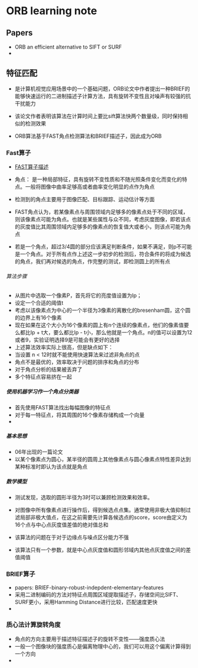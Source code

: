 # ORB learning note

## Papers

* ORB an efficient alternative to SIFT or SURF
* 

## 特征匹配

* 是计算机视觉应用场景中的一个基础问题，ORB论文中作者提出一种BRIEF的能够快速运行的二进制描述子计算方法，具有旋转不变性且对噪声有较强的抗干扰能力

* 该论文作者表明该算法在计算时间上要比sift算法快两个数量级，同时保持相似的检测效果

* ORB算法基于FAST角点检测算法和BRIEF描述子，因此成为ORB

### Fast算子

* [FAST算子描述](https://blog.csdn.net/lwx309025167/article/details/80234307)

* 角点： 是一种局部特征，具有旋转不变性质和不随光照条件变化而变化的特点。一般将图像中曲率足够高或者曲率变化明显的点作为角点
* 检测到的角点主要用于图像匹配、目标跟踪、运动估计等方面
* FAST角点认为，若某像素点与周围领域内足够多的像素点处于不同的区域，则该像素点可能为角点。也就是某些属性与众不同，考虑灰度图像，即若该点的灰度值比其周围领域内足够多的像素点的恢复值大或者小，则该点可能为角点

* 若是一个角点，超过3/4圆的部分应该满足判断条件，如果不满足，则p不可能是一个角点。对于所有点作上述这一步初步的检测后，符合条件的将成为候选的角点，我们再对候选的角点，作完整的测试，即检测圆上的所有点

###### 算法步骤

* 从图片中选取一个像素P，首先将它的亮度值设置为Ip；
* 设定一个合适的阈值t
* 考虑以该像素点为中心的一个半径为3像素的离散化的bresenham圆，这个圆的边界上有16个像素
* 现在如果在这个大小为16个像素的圆上有n个连续的像素点，他们的像素值要么都比Ip + t大，要么都比Ip - t小，那么他就是一个角点。n的值可以设置为12或者9，实验证明选择9是可能会有更好的选择
* 上述算法效率实际上很高，但是缺点如下：
* 当设置 n < 12时就不能使用快速算法来过滤非角点的点
* 角点不是最优的，效率取决于问题的排序和角点的分布
* 对于角点分析的结果被丢弃了
* 多个特征点容易挤在一起

##### 使用机器学习作一个角点分类器

* 首先使用FAST算法找出每幅图像的特征点
* 对于每一特征点，将其周围的16个像素存储构成一个向量
* 

##### 基本思想

* 06年出现的一篇论文
* 以某个像素点为圆心，某半径的圆周上其他像素点与圆心像素点特性差异达到某种标准时即认为该点就是角点

##### 数学模型

* 测试发现，选取的圆形半径为3时可以兼顾检测效果和效率。
* 对图像中所有像素点进行操作后，得到候选点点集。通常使用非极大值抑制过滤局部非极大值点，在这之前需要先计算各候选点的score，score由定义为16个点与中心点灰度值差值的绝对值总和

* 该算法的问题在于对于边缘点与噪点区分能力不强
* 该算法只有一个参数，就是中心点灰度值和圆形邻域内其他点灰度值之间的差值阈值

### BRIEF算子

* papers: BRIEF-binary-robust-indepdent-elementary-features
* 采用二进制编码的方法对特征点周围区域提取描述子，存储空间比SIFT、SURF更小，采用Hamming Distance进行比较，匹配速度更快
* 


### 质心法计算旋转角度

* 角点的方向主要用于描述特征描述子的旋转不变性——强度质心法
* 一般一个图像块的强度质心是偏离物理中心的，我们可以用这个偏离计算得到一个方向
* 